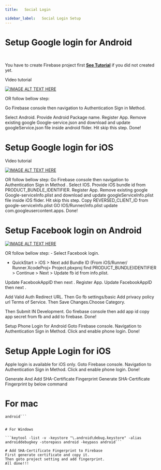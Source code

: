 ```yaml
---
title:   Social Login

sidebar_label:   Social Login Setup
---
```


# Setup Google login for Android

&nbsp;

You have to create Firebase project first __[See Tutorial]__ if you did not created yet.

[See Tutorial]: http://192.168.1.54/website-laravel/docs/google-firebase-setup-nvg7h



Video tutorial

[![IMAGE ALT TEXT HERE](https://img.youtube.com/vi/xDGEE6J55kw/0.jpg)](https://www.youtube.com/watch?v=xDGEE6J55kw)

OR follow bellow step:

Go Firebase console then navigation to Authentication Sign in Method.

Select Android.
Provide Android Package name.
Register App.
Remove existing google Google-service.json 
and download and update googleService.json file inside android flider.
Hit skip this step.
Done!

# Setup Google login for iOS

Video tutorial

[![IMAGE ALT TEXT HERE](https://img.youtube.com/vi/SLQewouovcs/0.jpg)](https://www.youtube.com/watch?v=SLQewouovcs)


OR follow bellow step:
Go Firebase console then navigation to Authentication Sign in Method .
Select IOS.
Provide iOS bundle id from PRODUCT_BUNDLE_IDENTIFIER.
Register App.
Remove existing google Google-serviceInfo.plist and download and update googleServiceInfo.plist file inside iOS flider.
Hit skip this step.
Copy REVERSED_CLIENT_ID from google-serviceInfo.plist GO IOS/Runner/info.plist update com.googleusercontent.apps.
Done!


# Setup Facebook login on Android


[![IMAGE ALT TEXT HERE](https://img.youtube.com/vi/VEe2kc8uIfw/0.jpg)](https://www.youtube.com/watch?v=VEe2kc8uIfw)



OR follow bellow step:
    - Select Facebook login.

- QuickStart > iOS > Next add Bundle ID (From iOS/Runner/ Runner.XcodeProj> Project.pbxproj find PRODUCT_BUNDLE)IDENTIFIER > Continue > Next > Update fb id from info.plist.

Update FacebookAppID then next .
Register App.
Update FacebookAppID then next .

Add Valid Auth Redirect URL.
Then Go fb settings/basic Add privacy policy url Terms of Service.
Then Save Changes.Choose Category.

Then Submit IN Development.
Go firebase console then add app id copy app secret from fb and add to firebase.
Done!

Setup Phone Login for Android
Goto Firebase console.
Navigation to Authentication Sign in Method.
Click and enable phone login.
Done!


# Setup Apple Login for iOS

Apple login is available for iOS only.
Goto Firebase console.
Navigation to Authentication Sign in Method.
Click and enable phone login.
Done!


Generate And Add SHA-Certificate Fingerprint
Generate SHA-Certificate Fingerprint by below command

# For mac

```keytool -list -v -keystore ~/.android/debug.keystore -alias androiddebugkey -storepass android -keypass 
android```


# For Windows

```keytool -list -v -keystore "\.android\debug.keystore" -alias androiddebugkey -storepass android -keypass android```

# Add SHA-Certificate Fingerprint to Firebase
First generate certificate and copy it.
Then goto project setting and add fingerprint.
All done!!!
